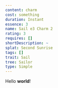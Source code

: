 ```yaml
---
content: charm
cost: something
duration: Instant
essence: 3
name: Sail e3 Charm 2
rating: 3
requires: []
shortDescription: ~
splat: Second Sunrise
tags: []
trait: Sail
tree: Sailor
type: Simple
---
```


Hello **world**!

